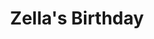 ---
pid: PT38
title: Zella's Birthday
location_transcription: Next to a house
zipcode: '19027'
outside_phl: 'Elkins Park PA '
neighborhood: Elkins Park
age: '5'
age_range: "<6"
instagram: 
image_file_name: PT_38.jpg
proposal_transcription: 
topic: Unknown
topic_summary: '0'
type: Celebration
keywords_other: 
credit: Alex Celcis
image_labels: A tree. Three balloons. House.
twitter: 
facebook: 
permalink: "/monuments/pt38/"
layout: item-page
---